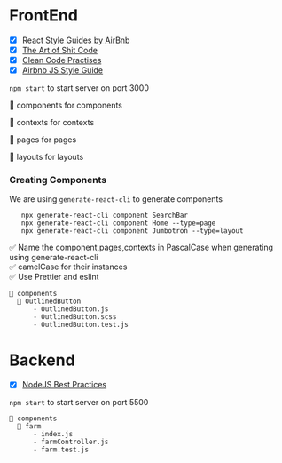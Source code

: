 # FrontEnd

- [x] [React Style Guides by AirBnb](https://github.com/airbnb/javascript/tree/master/react#naming)
- [x] [The Art of Shit Code](https://github.com/trekhleb/state-of-the-art-shitcode)
- [x] [Clean Code Practises](https://github.com/ryanmcdermott/clean-code-javascript)            
- [x] [Airbnb JS Style Guide](https://github.com/airbnb/javascript/blob/master/README.md)

`npm start` to start server on port 3000

📁 components for components

📁 contexts for contexts

📁 pages for pages

📁 layouts for layouts

### Creating Components

We are using `generate-react-cli` to generate components

```
   npx generate-react-cli component SearchBar
   npx generate-react-cli component Home --type=page
   npx generate-react-cli component Jumbotron --type=layout
```

✅ Name the component,pages,contexts in PascalCase when generating using generate-react-cli  
✅ camelCase for their instances  
✅ Use Prettier and eslint

```
📁 components
  📁 OutlinedButton
      - OutlinedButton.js
      - OutlinedButton.scss
      - OutlinedButton.test.js
```

# Backend
- [x] [NodeJS Best Practices](https://github.com/goldbergyoni/nodebestpractices/blob/master/README.md)                                

`npm start` to start server on port 5500

```
📁 components
  📁 farm
      - index.js
      - farmController.js
      - farm.test.js
```
